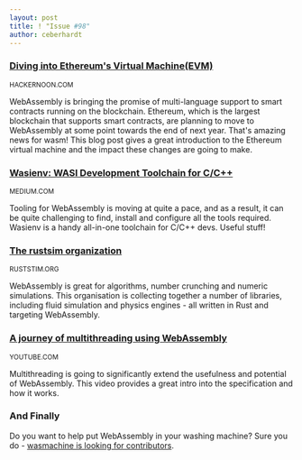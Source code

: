 ```yaml
---
layout: post
title: ! "Issue #98"
author: ceberhardt
---
```


### [Diving into Ethereum's Virtual Machine(EVM)](https://hackernoon.com/diving-into-ethereums-virtual-machine-the-future-of-ewasm-wrk32iy)

<small>HACKERNOON.COM</small>

WebAssembly is bringing the promise of multi-language support to smart contracts running on the blockchain. Ethereum, which is the largest blockchain that supports smart contracts, are planning to move to WebAssembly at some point towards the end of next year. That's amazing news for wasm! This blog post gives a great introduction to the Ethereum virtual machine and the impact these changes are going to make.

### [Wasienv: WASI Development Toolchain for C/C++](https://medium.com/wasmer/wasienv-wasi-development-workflow-for-humans-1811d9a50345)

<small>MEDIUM.COM</small>

Tooling for WebAssembly is moving at quite a pace, and as a result, it can be quite challenging to find, install and configure all the tools required. Wasienv is a handy all-in-one toolchain for C/C++ devs. Useful stuff!

### [The rustsim organization](https://rustsim.org/index.html)

<small>RUSTSTIM.ORG</small>

WebAssembly is great for algorithms, number crunching and numeric simulations. This organisation is collecting together a number of libraries, including fluid simulation and physics engines - all written in Rust and targeting WebAssembly.

### [A journey of multithreading using WebAssembly](https://www.youtube.com/watch?v=vc5wHbUfEto)

<small>YOUTUBE.COM</small>

Multithreading is going to significantly extend the usefulness and potential of WebAssembly. This video provides a great intro into the specification and how it works.

### And Finally

Do you want to help put WebAssembly in your washing machine? Sure you do - [wasmachine is looking for contributors](https://twitter.com/WasmWeekly/status/1188814942583033856).